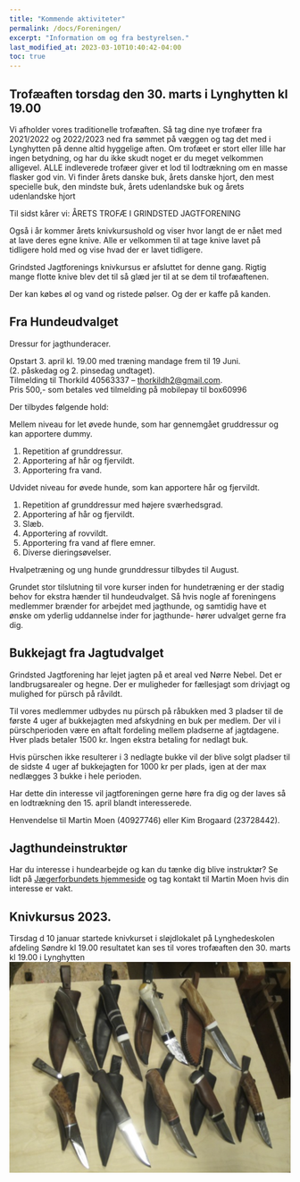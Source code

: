 ```yaml
---
title: "Kommende aktiviteter"
permalink: /docs/Foreningen/
excerpt: "Information om og fra bestyrelsen."
last_modified_at: 2023-03-10T10:40:42-04:00
toc: true
---
```

## Trofæaften torsdag den 30. marts i Lynghytten kl 19.00
Vi afholder vores traditionelle trofæaften. Så tag dine nye trofæer fra 2021/2022 og 2022/2023 ned fra sømmet på væggen og tag det med i Lynghytten på denne altid hyggelige aften. Om trofæet er stort eller lille har ingen betydning, og har du ikke skudt noget er du meget velkommen alligevel. ALLE indleverede trofæer giver et lod til lodtrækning om en masse flasker god vin.
Vi finder årets danske buk, årets danske hjort, den mest specielle buk, den mindste buk, årets udenlandske buk og årets udenlandske hjort

Til sidst kårer vi: ÅRETS TROFÆ I GRINDSTED JAGTFORENING

Også i år kommer årets knivkursushold og viser hvor langt de er nået med at lave deres egne knive. Alle er velkommen til at tage knive lavet på tidligere hold med og vise hvad der er lavet tidligere.

Grindsted Jagtforenings knivkursus er afsluttet for denne gang. Rigtig mange flotte knive blev det til så glæd jer til at se dem til trofæaftenen.

Der kan købes øl og vand og ristede pølser. Og der er kaffe på kanden.

## Fra Hundeudvalget
Dressur for jagthunderacer. 	
 
Opstart 3. april kl. 19.00 med træning mandage frem til 19 Juni.  
(2. påskedag og 2. pinsedag undtaget).  
Tilmelding til Thorkild 40563337 – thorkildh2@gmail.com.  
Pris 500,- som betales ved tilmelding på mobilepay til box60996
 
Der tilbydes følgende hold:
 
Mellem niveau for let øvede hunde, som har gennemgået gruddressur og kan apportere dummy. 
 
1.	Repetition af grunddressur. 
2.	Apportering af hår og fjervildt.
3.	Apportering fra vand. 
 
Udvidet niveau for øvede hunde, som kan apportere hår og fjervildt. 
 
1.	Repetition af grunddressur med højere sværhedsgrad. 
2.	Apportering af hår og fjervildt. 
3.	Slæb.
4.	Apportering af rovvildt. 
5.	Apportering fra vand af flere emner. 
6.	Diverse dieringsøvelser. 
 
Hvalpetræning og ung hunde grunddressur tilbydes til August.

Grundet stor tilslutning til vore kurser inden for hundetræning er der stadig behov for ekstra hænder til hundeudvalget. Så hvis nogle af foreningens medlemmer brænder for arbejdet med jagthunde, og samtidig have et ønske om yderlig uddannelse inder for jagthunde- hører udvalget gerne fra dig.
## Bukkejagt fra Jagtudvalget

Grindsted Jagtforening har lejet jagten på et areal ved Nørre Nebel. Det er landbrugsarealer og hegne. Der er muligheder for fællesjagt som drivjagt og mulighed for pürsch på råvildt.

Til vores medlemmer udbydes nu pürsch på råbukken med 3 pladser til de første 4 uger af bukkejagten med afskydning en buk per medlem. Der vil i pürschperioden være en aftalt fordeling mellem pladserne af jagtdagene. Hver plads betaler 1500 kr. Ingen ekstra betaling for nedlagt buk.

Hvis pürschen ikke resulterer i 3 nedlagte bukke vil der blive solgt pladser til de sidste 4 uger af bukkejagten for 1000 kr per plads, igen at der max nedlægges 3 bukke i hele perioden.

Har dette din interesse vil jagtforeningen gerne høre fra dig og der laves så en lodtrækning den 15. april blandt interesserede. 

Henvendelse til Martin Moen (40927746) eller Kim Brogaard (23728442).

## Jagthundeinstruktør
Har du interesse i hundearbejde og kan du tænke dig blive instruktør?
Se lidt på [Jægerforbundets hjemmeside](https://www.jaegerforbundet.dk/det-sker-i-dj/instruktor-uddannelserne/jagthundeinstruktor/) og tag kontakt til Martin Moen hvis din interesse er vakt.

## Knivkursus 2023.
Tirsdag d 10 januar startede knivkurset i sløjdlokalet på Lynghedeskolen afdeling Søndre kl 19.00
resultatet kan ses til vores trofæaften den 30. marts kl 19.00 i Lynghytten
![Knivkursus](/images/Kniv.png)
